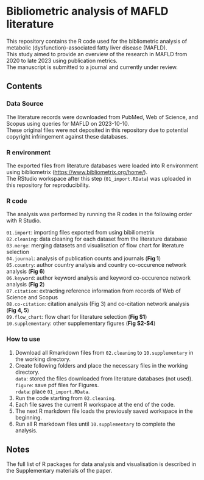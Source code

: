 # Bibliometric analysis of MAFLD literature
This repository contains the R code used for the bibliometric analysis of metabolic (dysfunction)-associated fatty liver disease (MAFLD).  
This study aimed to provide an overview of the research in MAFLD from 2020 to late 2023 using publication metrics.  
The manuscript is submitted to a journal and currently under review.

## Contents
### Data Source
The literature records were downloaded from PubMed, Web of Science, and Scopus using queries for MAFLD on 2023-10-10.  
These original files were not deposited in this repository due to potential copyright infringement against these databases.

### R environment
The exported files from literature databases were loaded into R environment using bibliometrix (https://www.bibliometrix.org/home/).  
The RStudio workspace after this step (`01_import.RData`) was uploaded in this repository for reproducibility.

### R code
The analysis was performed by running the R codes in the following order with R Studio.

`01.import`: importing files exported from using bibiliometrix   
`02.cleaning`: data cleaning for each dataset from the literature database  
`03.merge`: merging datasets and visualisation of flow chart for literature selection  
`04.journal`: analysis of publication counts and journals (**Fig 1**)  
`05.country`: author country analysis and country co-occurence network analysis (**Fig 6**)  
`06.keyword`: author keyword analysis and keyword co-occurence network analysis (**Fig 2**)  
`07.citation`: extracting reference information from records of Web of Science and Scopus  
`08.co-citation`: citation analysis (Fig 3) and co-citation network analysis (**Fig 4, 5**)  
`09.flow_chart`: flow chart for literature selection (**Fig S1**)  
`10.supplementary`: other supplementary figures (**Fig S2-S4**)

### How to use
1. Download all Rmarkdown files from `02.cleaning` to `10.supplementary` in the working directory.
2. Create following folders and place the necessary files in the working directory.  
`data`: stored the files downloaded from literature databases (not used).  
`figure`: save pdf files for Figures.  
`rdata`: place `01_import.RData`.  
3. Run the code starting from `02.cleaning`.
4. Each file saves the current R workspace at the end of the code.
5. The next R markdown file loads the previously saved workspace in the beginning.
6. Run all R markdown files until `10.supplementary` to complete the analysis.

## Notes
The full list of R packages for data analysis and visualisation is described in the Supplementary materials of the paper.
